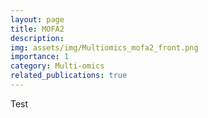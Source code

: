 ```yaml
---
layout: page
title: MOFA2
description: 
img: assets/img/Multiomics_mofa2_front.png
importance: 1
category: Multi-omics
related_publications: true
---
```


Test